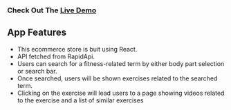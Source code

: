 
### Check Out The [Live Demo](https://michaellyfitness.netlify.app/)

## App Features
- This ecommerce store is buit using React.
- API fetched from RapidApi.
- Users can search for a fitness-related term by either body part selection or search bar.
- Once searched, users will be shown exercises related to the searched term.
- Clicking on the exercise will lead users to a page showing videos related to the exercise and a list of similar exercises


